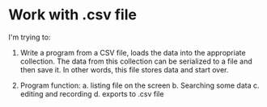 # Work with .csv file

I'm trying to:

1. Write a program from a CSV file, loads the data into the appropriate collection. 
The data from this collection can be serialized to a file and then save it. 
In other words, this file stores data and start over.

2. Program function:
a. listing file on the screen
b. Searching some data
c. editing and recording
d. exports to .csv file








